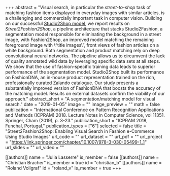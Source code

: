 +++
abstract = "Visual search, in particular the _street-to-shop_ task of matching fashion items displayed in everyday images with similar articles, is a challenging and commercially important task in computer vision. Building on our successful [Studio2Shop model](https://arxiv.org/abs/1807.00556), we report results on _Street2Fashion2Shop_, a pipeline architecture that stacks Studio2Fashion, a segmentation model responsible for eliminating the background in a street image, with Fashion2Shop, an improved model matching the remaining foreground image with \“title images\”, front views of fashion articles on a white background. Both segmentation and product matching rely on deep convolutional neural networks. The pipeline allows us to circumvent the lack of quality annotated wild data by leveraging specific data sets at all steps. We show that the use of fashion-specific training data leads to superior performance of the segmentation model. Studio2Shop built its performance on FashionDNA, an in-house product representation trained on the rich, professionally curated Zalando catalogue. Our study presents a substantially improved version of FashionDNA that boosts the accuracy of the matching model. Results on external datasets confirm the viability of our approach."
abstract_short = "A segmentation/matching model for visual search."
date = "2019-01-05"
image = ""
image_preview = ""
math = false
publication = "International Conference on Pattern Recognition Applications and Methods (ICPRAM) 2018. Lecture Notes in Computer Science, vol 11351. Springer, Cham (2019), p. 3-23."
publication_short = "ICPRAM 2018, Funchal, Portugal."
publication_types = ["6"]
selected = false
title = "Street2Fashion2Shop: Enabling Visual Search in Fashion e-Commerce Using Studio Images"
url_code = ""
url_dataset = ""
url_pdf = ""
url_project = "https://link.springer.com/chapter/10.1007/978-3-030-05499-1_1"
url_slides = ""
url_video = ""

[[authors]]
    name = "Julia Lasserre"
    is_member = false
[[authors]]
    name = "Christian Bracher"
    is_member = true
    id = "christian_b"
[[authors]]
    name = "Roland Vollgraf"
    id = "roland_v"
    is_member = true
+++